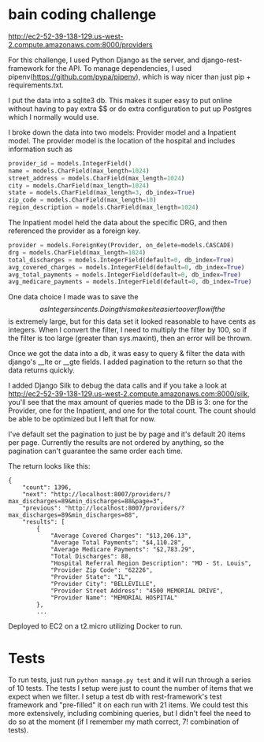 # bain coding challenge 

http://ec2-52-39-138-129.us-west-2.compute.amazonaws.com:8000/providers

For this challenge, I used Python Django as the server, and django-rest-framework for the API. To manage dependencies, I used pipenv(https://github.com/pypa/pipenv), which is way nicer than just pip + requirements.txt.

I put the data into a sqlite3 db. This makes it super easy to put online without having to pay extra $$ or do extra configuration to put up Postgres which I normally would use.

I broke down the data into two models: Provider model and a Inpatient model. The provider model is the location of the hospital and includes information such as 

```python
provider_id = models.IntegerField()
name = models.CharField(max_length=1024)
street_address = models.CharField(max_length=1024)
city = models.CharField(max_length=1024)
state = models.CharField(max_length=3, db_index=True)
zip_code = models.CharField(max_length=10)
region_description = models.CharField(max_length=1024)
```

The Inpatient model held the data about the specific DRG, and then referenced the provider as a foreign key.

```python
provider = models.ForeignKey(Provider, on_delete=models.CASCADE)
drg = models.CharField(max_length=1024)
total_discharges = models.IntegerField(default=0, db_index=True)
avg_covered_charges = models.IntegerField(default=0, db_index=True)
avg_total_payments = models.IntegerField(default=0, db_index=True)
avg_medicare_payments = models.IntegerField(default=0, db_index=True)
```

One data choice I made was to save the $$ as Integers in cents. Doing this makes it easier to overflow if the $$ is extremely large, but for this data set it looked reasonable to have cents as integers. When I convert the filter, I need to multiply the filter by 100, so if the filter is too large (greater than sys.maxint), then an error will be thrown. 

Once we got the data into a db, it was easy to query & filter the data with django's __lte or __gte fields. I added pagination to the return so that the data returns quickly. 

I added Django Silk to debug the data calls and if you take a look at http://ec2-52-39-138-129.us-west-2.compute.amazonaws.com:8000/silk, you'll see that the max amount of queries made to the DB is 3: one for the Provider, one for the Inpatient, and one for the total count. The count should be able to be optimized but I left that for now.

I've default set the pagination to just be by page and it's default 20 items per page. Currently the results are not ordered by anything, so the pagination can't guarantee the same order each time.

The return looks like this:

```
{
    "count": 1396,
    "next": "http://localhost:8007/providers/?max_discharges=89&min_discharges=88&page=3",
    "previous": "http://localhost:8007/providers/?max_discharges=89&min_discharges=88",
    "results": [
        {
            "Average Covered Charges": "$13,206.13",
            "Average Total Payments": "$4,110.28",
            "Average Medicare Payments": "$2,783.29",
            "Total Discharges": 88,
            "Hospital Referral Region Description": "MO - St. Louis",
            "Provider Zip Code": "62226",
            "Provider State": "IL",
            "Provider City": "BELLEVILLE",
            "Provider Street Address": "4500 MEMORIAL DRIVE",
            "Provider Name": "MEMORIAL HOSPITAL"
        },
        ...
```

Deployed to EC2 on a t2.micro utilizing Docker to run.

# Tests
To run tests, just run `python manage.py test` and it will run through a series of 10 tests. The tests I setup were just to count the number of items that we expect when we filter. I setup a test db with rest-framework's test framework and "pre-filled" it on each run with 21 items. We could test this more extensively, including combining queries, but I didn't feel the need to do so at the moment (if I remember my math correct, 7! combination of tests).

